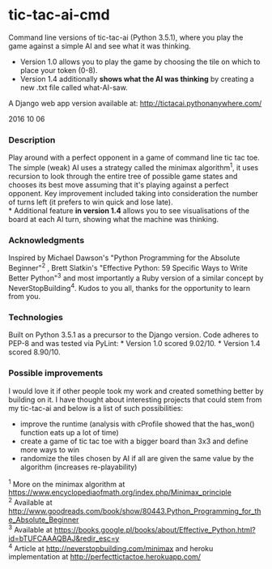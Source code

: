 # tic-tac-ai-cmd
Command line versions of tic-tac-ai (Python 3.5.1), where you play the game against a simple AI and see what it was thinking.
* Version 1.0 allows you to play the game by choosing the tile on which to place your token (0-8).
* Version 1.4 additionally <b>shows what the AI was thinking</b> by creating a new .txt file called what-AI-saw.

A Django web app version available at:
http://tictacai.pythonanywhere.com/

2016 10 06
<h3>Description</h3>
Play around with a perfect opponent in a game of command line tic tac toe. The simple (weak) AI uses a strategy called the minimax algorithm<sup>1</sup>, it uses recursion to look through the entire tree of possible game states and chooses its best move assuming that it's playing against a perfect opponent. Key improvement included taking into consideration the number of turns left (it prefers to win quick and lose late).<br>
* Additional feature <b>in version 1.4</b> allows you to see visualisations of the board at each AI turn, showing what the machine was thinking.

<h3>Acknowledgments</h3>
Inspired by Michael Dawson's "Python Programming for the Absolute Beginner"<sup>2</sup> , Brett Slatkin's "Effective Python: 59 Specific Ways to Write Better Python"<sup>3</sup> and most importantly a Ruby version of a similar concept by NeverStopBuilding<sup>4</sup>. Kudos to you all, thanks for the opportunity to learn from you.

<h3>Technologies</h3>
Built on Python 3.5.1 as a precursor to the Django version.
Code adheres to PEP-8 and was tested via PyLint:
* Version 1.0 scored 9.02/10.
* Version 1.4 scored 8.90/10.

<h3>Possible improvements</h3>
I would love it if other people took my work and created something better by building on it. I have thought about interesting projects
that could stem from my tic-tac-ai and below is a list of such possibilities:

* improve the runtime (analysis with cProfile showed that the has_won() function eats up a lot of time)<br>
* create a game of tic tac toe with a bigger board than 3x3 and define more ways to win<br>
* randomize the tiles chosen by AI if all are given the same value by the algorithm (increases re-playability)

<sup>1</sup> More on the minimax algorithm at https://www.encyclopediaofmath.org/index.php/Minimax_principle<br>
<sup>2</sup> Available at http://www.goodreads.com/book/show/80443.Python_Programming_for_the_Absolute_Beginner<br>
<sup>3</sup> Available at https://books.google.pl/books/about/Effective_Python.html?id=bTUFCAAAQBAJ&redir_esc=y<br>
<sup>4</sup> Article at http://neverstopbuilding.com/minimax and heroku implementation at http://perfecttictactoe.herokuapp.com/
